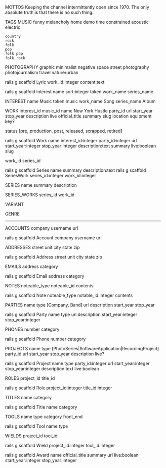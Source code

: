 MOTTOS
  Keeping the channel intermittently open since 1970.
  The only absolute truth is that there is no such thing.


TAGS
  MUSIC
    funny
    melancholy
    home demo
    time constrained
    acoustic
    electric

    country
    rock
    folk
    pop
    folk pop
    folk rock


  PHOTOGRAPHY
    graphic
    minimalist
    negative space
    street photography
    photojournalism
    travel
    nature/urban
    

rails g scaffold Lyric work_id:integer content:text

rails g scaffold Interest name sort:integer token work_name series_name


INTEREST
  name         Music
  token        music
  work_name    Song
  series_name  Album


WORK
  interest_id music_id
  name        New York Hustle
  party_id
  url
  start_year
  stop_year
  description
  live
  official_title
  summary
  slug
  location
  equipment
  key?

  status [pre, production, post, released, scrapped, retired]

rails g scaffold Work name interest_id:integer party_id:integer url start_year:integer stop_year:integer description:text summary live:boolean slug


work_id
series_id


rails g scaffold Series name summary description:text
rails g scaffold SeriesWork series_id:integer work_id:integer

SERIES
  name
  summary
  description

SERIES_WORKS
  series_id
  work_id




VARIANT

GENRE

  

---

ACCOUNTS
  company
  username
  url

rails g scaffold Account company username url


ADDRESSES
  street
  unit
  city
  state
  zip

rails g scaffold Address street unit city state zip

EMAILS
  address
  category

rails g scaffold Email address category

NOTES
  noteable_type
  noteable_id
  contents

rails g scaffold Note noteable_type notable_id:integer contents


PARTIES
  name
  type [Company, Band]
  url
  description
  start_year
  stop_year

rails g scaffold Party name type url description start_year:integer stop_year:integer

PHONES
  number
  category

rails g scaffold Phone number category


PROJECTS
  name
  type [PhotoSeries|SoftwareApplication|RecordingProject]
  party_id
  url
  start_year
  stop_year
  description
  live?

rails g scaffold Project name type party_id:integer url start_year:integer stop_year:integer description:text live:boolean


ROLES
  project_id
  title_id

rails g scaffold Role project_id:integer title_id:integer

TITLES
  name
  category

rails g scaffold Title name category

TOOLS
  name
  type
  category
  front_end

rails g scaffold Tool name type



WIELDS
  project_id
  tool_id

rails g scaffold Wield project_id:integer tool_id:integer

rails g scaffold Award name official_title summary url live:boolean start_year:integer stop_year:integer
